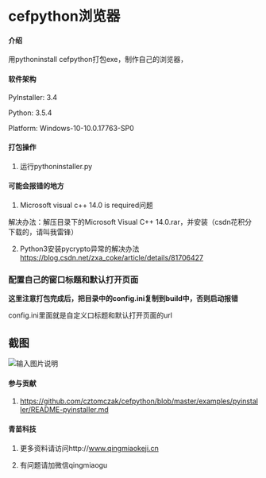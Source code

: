 # cefpython浏览器

#### 介绍
用pythoninstall cefpython打包exe，制作自己的浏览器，

#### 软件架构
 PyInstaller: 3.4

 Python: 3.5.4

 Platform: Windows-10-10.0.17763-SP0


#### 打包操作

1. 运行pythoninstaller.py

#### 可能会报错的地方

1. Microsoft visual c++ 14.0 is required问题

解决办法：解压目录下的Microsoft Visual C++ 14.0.rar，并安装（csdn花积分下载的，请叫我雷锋）

2. Python3安装pycrypto异常的解决办法 https://blog.csdn.net/zxa_coke/article/details/81706427

### 配置自己的窗口标题和默认打开页面

 **这里注意打包完成后，把目录中的config.ini复制到build中，否则启动报错** 

config.ini里面就是自定义口标题和默认打开页面的url

## 截图
![输入图片说明](https://images.gitee.com/uploads/images/2019/0519/150218_c1c02506_24891.png "微信截图_20190519150151.png")

#### 参与贡献

1. https://github.com/cztomczak/cefpython/blob/master/examples/pyinstaller/README-pyinstaller.md



#### 青苗科技

1. 更多资料请访问http://www.qingmiaokeji.cn

2. 有问题请加微信qingmiaogu
